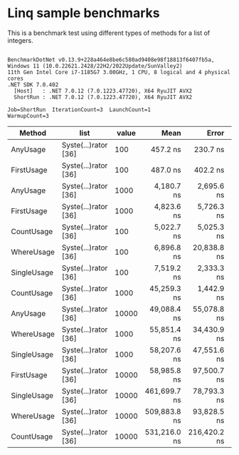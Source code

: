 # Linq sample benchmarks

This is a benchmark test using different types of methods for a list of integers.

```

BenchmarkDotNet v0.13.9+228a464e8be6c580ad9408e98f18813f6407fb5a, Windows 11 (10.0.22621.2428/22H2/2022Update/SunValley2)
11th Gen Intel Core i7-1185G7 3.00GHz, 1 CPU, 8 logical and 4 physical cores
.NET SDK 7.0.402
  [Host]   : .NET 7.0.12 (7.0.1223.47720), X64 RyuJIT AVX2
  ShortRun : .NET 7.0.12 (7.0.1223.47720), X64 RyuJIT AVX2

Job=ShortRun  IterationCount=3  LaunchCount=1  
WarmupCount=3  

```
| Method      | list                 | value | Mean         | Error        | StdDev       | StdErr      | Min          | Max          | Op/s        | Gen0   | Allocated |
|------------ |--------------------- |------ |-------------:|-------------:|-------------:|------------:|-------------:|-------------:|------------:|-------:|----------:|
| AnyUsage    | Syste(...)rator [36] | 100   |     457.2 ns |     230.7 ns |     12.65 ns |     7.30 ns |     442.6 ns |     464.9 ns | 2,187,440.8 | 0.0200 |     128 B |
| FirstUsage  | Syste(...)rator [36] | 100   |     487.0 ns |     402.2 ns |     22.04 ns |    12.73 ns |     464.8 ns |     508.9 ns | 2,053,556.0 | 0.0200 |     128 B |
| AnyUsage    | Syste(...)rator [36] | 1000  |   4,180.7 ns |   2,695.6 ns |    147.76 ns |    85.31 ns |   4,050.0 ns |   4,341.0 ns |   239,197.0 | 0.0153 |     128 B |
| FirstUsage  | Syste(...)rator [36] | 1000  |   4,823.6 ns |   5,726.3 ns |    313.88 ns |   181.22 ns |   4,527.7 ns |   5,152.8 ns |   207,313.8 | 0.0153 |     128 B |
| CountUsage  | Syste(...)rator [36] | 100   |   5,022.7 ns |   5,025.3 ns |    275.45 ns |   159.03 ns |   4,801.1 ns |   5,331.1 ns |   199,094.7 | 0.0153 |     128 B |
| WhereUsage  | Syste(...)rator [36] | 100   |   6,896.8 ns |  20,838.8 ns |  1,142.25 ns |   659.48 ns |   5,681.1 ns |   7,947.7 ns |   144,994.3 | 0.0305 |     256 B |
| SingleUsage | Syste(...)rator [36] | 100   |   7,519.2 ns |   2,333.3 ns |    127.90 ns |    73.84 ns |   7,371.7 ns |   7,599.8 ns |   132,992.7 | 0.0153 |     128 B |
| CountUsage  | Syste(...)rator [36] | 1000  |  45,259.3 ns |   1,442.9 ns |     79.09 ns |    45.66 ns |  45,169.0 ns |  45,316.4 ns |    22,094.9 |      - |     128 B |
| AnyUsage    | Syste(...)rator [36] | 10000 |  49,088.4 ns |  55,078.8 ns |  3,019.06 ns | 1,743.05 ns |  46,739.9 ns |  52,493.8 ns |    20,371.4 |      - |     128 B |
| WhereUsage  | Syste(...)rator [36] | 1000  |  55,851.4 ns |  34,430.9 ns |  1,887.27 ns | 1,089.62 ns |  53,950.5 ns |  57,724.8 ns |    17,904.7 |      - |     256 B |
| SingleUsage | Syste(...)rator [36] | 1000  |  58,207.6 ns |  47,551.6 ns |  2,606.46 ns | 1,504.84 ns |  55,317.3 ns |  60,379.5 ns |    17,179.9 |      - |     128 B |
| FirstUsage  | Syste(...)rator [36] | 10000 |  58,985.8 ns |  97,500.7 ns |  5,344.34 ns | 3,085.56 ns |  54,831.7 ns |  65,015.0 ns |    16,953.2 |      - |     128 B |
| SingleUsage | Syste(...)rator [36] | 10000 | 461,699.7 ns |  78,793.3 ns |  4,318.93 ns | 2,493.53 ns | 458,582.9 ns | 466,629.6 ns |     2,165.9 |      - |     128 B |
| WhereUsage  | Syste(...)rator [36] | 10000 | 509,883.8 ns |  93,828.5 ns |  5,143.06 ns | 2,969.35 ns | 506,560.2 ns | 515,807.8 ns |     1,961.2 |      - |     256 B |
| CountUsage  | Syste(...)rator [36] | 10000 | 531,216.0 ns | 216,420.2 ns | 11,862.72 ns | 6,848.95 ns | 517,540.3 ns | 538,730.0 ns |     1,882.5 |      - |     128 B |
